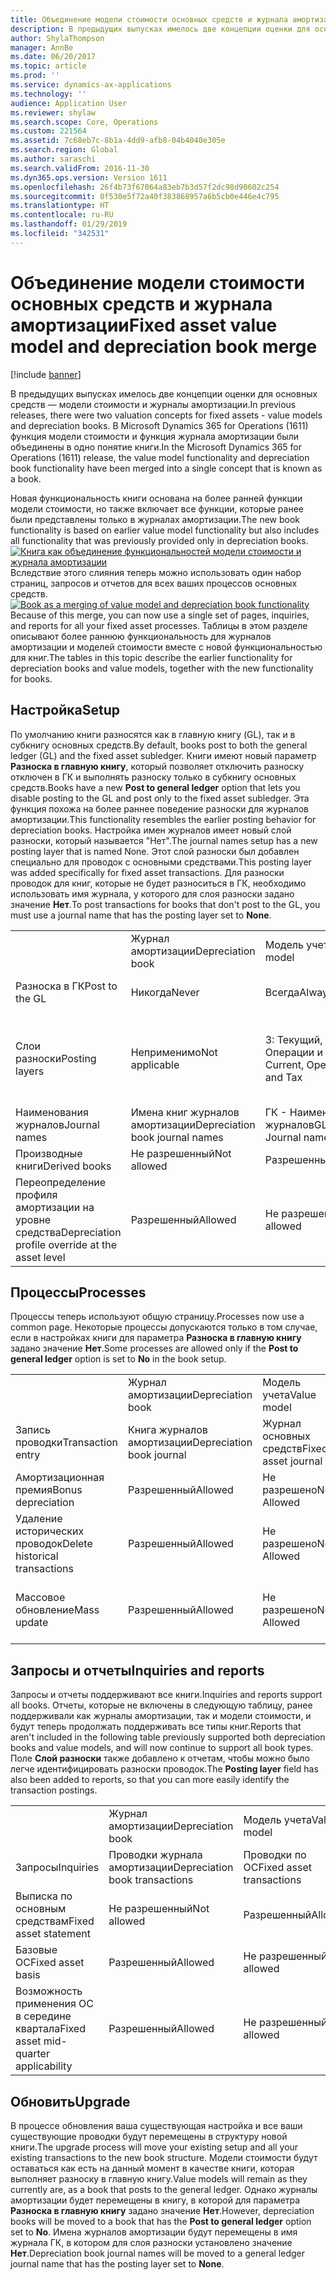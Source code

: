 ```yaml
---
title: Объединение модели стоимости основных средств и журнала амортизации
description: В предыдущих выпусках имелось две концепции оценки для основных средств — модели стоимости и журналы амортизации. В Microsoft Dynamics 365 for Operations (1611) функция модели стоимости и функция журнала амортизации были объединены в одно понятие книги.
author: ShylaThompson
manager: AnnBe
ms.date: 06/20/2017
ms.topic: article
ms.prod: ''
ms.service: dynamics-ax-applications
ms.technology: ''
audience: Application User
ms.reviewer: shylaw
ms.search.scope: Core, Operations
ms.custom: 221564
ms.assetid: 7c68eb7c-8b1a-4dd9-afb8-04b4040e305e
ms.search.region: Global
ms.author: saraschi
ms.search.validFrom: 2016-11-30
ms.dyn365.ops.version: Version 1611
ms.openlocfilehash: 26f4b73f67064a83eb7b3d57f2dc98d90602c254
ms.sourcegitcommit: 0f530e5f72a40f383868957a6b5cb0e446e4c795
ms.translationtype: HT
ms.contentlocale: ru-RU
ms.lasthandoff: 01/29/2019
ms.locfileid: "342531"
---
```

# <a name="fixed-asset-value-model-and-depreciation-book-merge"></a><span data-ttu-id="6e688-104">Объединение модели стоимости основных средств и журнала амортизации</span><span class="sxs-lookup"><span data-stu-id="6e688-104">Fixed asset value model and depreciation book merge</span></span>

[!include [banner](../includes/banner.md)]

<span data-ttu-id="6e688-105">В предыдущих выпусках имелось две концепции оценки для основных средств — модели стоимости и журналы амортизации.</span><span class="sxs-lookup"><span data-stu-id="6e688-105">In previous releases, there were two valuation concepts for fixed assets -  value models and depreciation books.</span></span> <span data-ttu-id="6e688-106">В Microsoft Dynamics 365 for Operations (1611) функция модели стоимости и функция журнала амортизации были объединены в одно понятие книги.</span><span class="sxs-lookup"><span data-stu-id="6e688-106">In the Microsoft Dynamics 365 for Operations (1611) release, the value model functionality and depreciation book functionality have been merged into a single concept that is known as a book.</span></span>

<span data-ttu-id="6e688-107">Новая функциональность книги основана на более ранней функции модели стоимости, но также включает все функции, которые ранее были представлены только в журналах амортизации.</span><span class="sxs-lookup"><span data-stu-id="6e688-107">The new book functionality is based on earlier value model functionality but also includes all functionality that was previously provided only in depreciation books.</span></span> <span data-ttu-id="6e688-108">[![Книга как объединение функциональностей модели стоимости и журнала амортизации](./media/fixed-assets.png)](./media/fixed-assets.png) Вследствие этого слияния теперь можно использовать один набор страниц, запросов и отчетов для всех ваших процессов основных средств.</span><span class="sxs-lookup"><span data-stu-id="6e688-108">[![Book as a merging of value model and depreciation book functionality](./media/fixed-assets.png)](./media/fixed-assets.png) Because of this merge, you can now use a single set of pages, inquiries, and reports for all your fixed asset processes.</span></span> <span data-ttu-id="6e688-109">Таблицы в этом разделе описывают более раннюю функциональность для журналов амортизации и моделей стоимости вместе с новой функциональностью для книг.</span><span class="sxs-lookup"><span data-stu-id="6e688-109">The tables in this topic describe the earlier functionality for depreciation books and value models, together with the new functionality for books.</span></span>

## <a name="setup"></a><span data-ttu-id="6e688-110">Настройка</span><span class="sxs-lookup"><span data-stu-id="6e688-110">Setup</span></span>
<span data-ttu-id="6e688-111">По умолчанию книги разносятся как в главную книгу (GL), так и в субкнигу основных средств.</span><span class="sxs-lookup"><span data-stu-id="6e688-111">By default, books post to both the general ledger (GL) and the fixed asset subledger.</span></span> <span data-ttu-id="6e688-112">Книги имеют новый параметр **Разноска в главную книгу**, который позволяет отключить разноску отключен в ГК и выполнять разноску только в субкнигу основных средств.</span><span class="sxs-lookup"><span data-stu-id="6e688-112">Books have a new **Post to general ledger** option that lets you disable posting to the GL and post only to the fixed asset subledger.</span></span> <span data-ttu-id="6e688-113">Эта функция похожа на более раннее поведение разноски для журналов амортизации.</span><span class="sxs-lookup"><span data-stu-id="6e688-113">This functionality resembles the earlier posting behavior for depreciation books.</span></span> <span data-ttu-id="6e688-114">Настройка имен журналов имеет новый слой разноски, который называется "Нет".</span><span class="sxs-lookup"><span data-stu-id="6e688-114">The journal names setup has a new posting layer that is named None.</span></span> <span data-ttu-id="6e688-115">Этот слой разноски был добавлен специально для проводок с основными средствами.</span><span class="sxs-lookup"><span data-stu-id="6e688-115">This posting layer was added specifically for fixed asset transactions.</span></span> <span data-ttu-id="6e688-116">Для разноски проводок для книг, которые не будет разноситься в ГК, необходимо использовать имя журнала, у которого для слоя разноски задано значение **Нет**.</span><span class="sxs-lookup"><span data-stu-id="6e688-116">To post transactions for books that don't post to the GL, you must use a journal name that has the posting layer set to **None**.</span></span>

|                                                  |                                 |                                 |                                                         |
|--------------------------------------------------|---------------------------------|---------------------------------|---------------------------------------------------------|
|                                                  | <span data-ttu-id="6e688-117">Журнал амортизации</span><span class="sxs-lookup"><span data-stu-id="6e688-117">Depreciation book</span></span>               | <span data-ttu-id="6e688-118">Модель учета</span><span class="sxs-lookup"><span data-stu-id="6e688-118">Value model</span></span>                     | <span data-ttu-id="6e688-119">Книга (новая)</span><span class="sxs-lookup"><span data-stu-id="6e688-119">Book (New)</span></span>                                              |
| <span data-ttu-id="6e688-120">Разноска в ГК</span><span class="sxs-lookup"><span data-stu-id="6e688-120">Post to the GL</span></span>                                   | <span data-ttu-id="6e688-121">Никогда</span><span class="sxs-lookup"><span data-stu-id="6e688-121">Never</span></span>                           | <span data-ttu-id="6e688-122">Всегда</span><span class="sxs-lookup"><span data-stu-id="6e688-122">Always</span></span>                          | <span data-ttu-id="6e688-123">Параметр для разноски в ГК</span><span class="sxs-lookup"><span data-stu-id="6e688-123">Option to post to the GL</span></span>                                |
| <span data-ttu-id="6e688-124">Слои разноски</span><span class="sxs-lookup"><span data-stu-id="6e688-124">Posting layers</span></span>                                   | <span data-ttu-id="6e688-125">Неприменимо</span><span class="sxs-lookup"><span data-stu-id="6e688-125">Not applicable</span></span>                  | <span data-ttu-id="6e688-126">3: Текущий, Операции и Налог</span><span class="sxs-lookup"><span data-stu-id="6e688-126">3: Current, Operations, and Tax</span></span> | <span data-ttu-id="6e688-127">11: Текущий, Операции, Налог, 7 настраиваемых слоев и Нет</span><span class="sxs-lookup"><span data-stu-id="6e688-127">11: Current, Operations, Tax, 7 custom layers, and None</span></span> |
| <span data-ttu-id="6e688-128">Наименования журналов</span><span class="sxs-lookup"><span data-stu-id="6e688-128">Journal names</span></span>                                    | <span data-ttu-id="6e688-129">Имена книг журналов амортизации</span><span class="sxs-lookup"><span data-stu-id="6e688-129">Depreciation book journal names</span></span> | <span data-ttu-id="6e688-130">ГК - Наименования журналов</span><span class="sxs-lookup"><span data-stu-id="6e688-130">GL - Journal names</span></span>              | <span data-ttu-id="6e688-131">ГК - Наименования журналов</span><span class="sxs-lookup"><span data-stu-id="6e688-131">GL - Journal names</span></span>                                      |
| <span data-ttu-id="6e688-132">Производные книги</span><span class="sxs-lookup"><span data-stu-id="6e688-132">Derived books</span></span>                                    | <span data-ttu-id="6e688-133">Не разрешенный</span><span class="sxs-lookup"><span data-stu-id="6e688-133">Not allowed</span></span>                     | <span data-ttu-id="6e688-134">Разрешенный</span><span class="sxs-lookup"><span data-stu-id="6e688-134">Allowed</span></span>                         | <span data-ttu-id="6e688-135">Разрешенный</span><span class="sxs-lookup"><span data-stu-id="6e688-135">Allowed</span></span>                                                 |
| <span data-ttu-id="6e688-136">Переопределение профиля амортизации на уровне средства</span><span class="sxs-lookup"><span data-stu-id="6e688-136">Depreciation profile override at the asset level</span></span> | <span data-ttu-id="6e688-137">Разрешенный</span><span class="sxs-lookup"><span data-stu-id="6e688-137">Allowed</span></span>                         | <span data-ttu-id="6e688-138">Не разрешенный</span><span class="sxs-lookup"><span data-stu-id="6e688-138">Not allowed</span></span>                     | <span data-ttu-id="6e688-139">Разрешенный</span><span class="sxs-lookup"><span data-stu-id="6e688-139">Allowed</span></span>                                                 |

## <a name="processes"></a><span data-ttu-id="6e688-140">Процессы</span><span class="sxs-lookup"><span data-stu-id="6e688-140">Processes</span></span>
<span data-ttu-id="6e688-141">Процессы теперь используют общую страницу.</span><span class="sxs-lookup"><span data-stu-id="6e688-141">Processes now use a common page.</span></span> <span data-ttu-id="6e688-142">Некоторые процессы допускаются только в том случае, если в настройках книги для параметра **Разноска в главную книгу** задано значение **Нет**.</span><span class="sxs-lookup"><span data-stu-id="6e688-142">Some processes are allowed only if the **Post to general ledger** option is set to **No** in the book setup.</span></span>

|                                |                           |                     |                                          |
|--------------------------------|---------------------------|---------------------|------------------------------------------|
|                                | <span data-ttu-id="6e688-143">Журнал амортизации</span><span class="sxs-lookup"><span data-stu-id="6e688-143">Depreciation book</span></span>         | <span data-ttu-id="6e688-144">Модель учета</span><span class="sxs-lookup"><span data-stu-id="6e688-144">Value model</span></span>         | <span data-ttu-id="6e688-145">Книга (новая)</span><span class="sxs-lookup"><span data-stu-id="6e688-145">Book (New)</span></span>                               |
| <span data-ttu-id="6e688-146">Запись проводки</span><span class="sxs-lookup"><span data-stu-id="6e688-146">Transaction entry</span></span>              | <span data-ttu-id="6e688-147">Книга журналов амортизации</span><span class="sxs-lookup"><span data-stu-id="6e688-147">Depreciation book journal</span></span> | <span data-ttu-id="6e688-148">Журнал основных средств</span><span class="sxs-lookup"><span data-stu-id="6e688-148">Fixed asset journal</span></span> | <span data-ttu-id="6e688-149">Журнал основных средств</span><span class="sxs-lookup"><span data-stu-id="6e688-149">Fixed asset journal</span></span>                      |
| <span data-ttu-id="6e688-150">Амортизационная премия</span><span class="sxs-lookup"><span data-stu-id="6e688-150">Bonus depreciation</span></span>             | <span data-ttu-id="6e688-151">Разрешенный</span><span class="sxs-lookup"><span data-stu-id="6e688-151">Allowed</span></span>                   | <span data-ttu-id="6e688-152">Не разрешено</span><span class="sxs-lookup"><span data-stu-id="6e688-152">Not Allowed</span></span>         | <span data-ttu-id="6e688-153">Разрешенный</span><span class="sxs-lookup"><span data-stu-id="6e688-153">Allowed</span></span>                                  |
| <span data-ttu-id="6e688-154">Удаление исторических проводок</span><span class="sxs-lookup"><span data-stu-id="6e688-154">Delete historical transactions</span></span> | <span data-ttu-id="6e688-155">Разрешенный</span><span class="sxs-lookup"><span data-stu-id="6e688-155">Allowed</span></span>                   | <span data-ttu-id="6e688-156">Не разрешено</span><span class="sxs-lookup"><span data-stu-id="6e688-156">Not Allowed</span></span>         | <span data-ttu-id="6e688-157">Разрешено, кроме случаев разноски в ГК</span><span class="sxs-lookup"><span data-stu-id="6e688-157">Allowed, unless you're posting to the GL</span></span> |
| <span data-ttu-id="6e688-158">Массовое обновление</span><span class="sxs-lookup"><span data-stu-id="6e688-158">Mass update</span></span>                    | <span data-ttu-id="6e688-159">Разрешенный</span><span class="sxs-lookup"><span data-stu-id="6e688-159">Allowed</span></span>                   | <span data-ttu-id="6e688-160">Не разрешено</span><span class="sxs-lookup"><span data-stu-id="6e688-160">Not Allowed</span></span>         | <span data-ttu-id="6e688-161">Разрешено, кроме случаев разноски в ГК</span><span class="sxs-lookup"><span data-stu-id="6e688-161">Allowed, unless you're posting to the GL</span></span> |

## <a name="inquiries-and-reports"></a><span data-ttu-id="6e688-162">Запросы и отчеты</span><span class="sxs-lookup"><span data-stu-id="6e688-162">Inquiries and reports</span></span>
<span data-ttu-id="6e688-163">Запросы и отчеты поддерживают все книги.</span><span class="sxs-lookup"><span data-stu-id="6e688-163">Inquiries and reports support all books.</span></span> <span data-ttu-id="6e688-164">Отчеты, которые не включены в следующую таблицу, ранее поддерживали как журналы амортизации, так и модели стоимости, и будут теперь продолжать поддерживать все типы книг.</span><span class="sxs-lookup"><span data-stu-id="6e688-164">Reports that aren't included in the following table previously supported both depreciation books and value models, and will now continue to support all book types.</span></span> <span data-ttu-id="6e688-165">Поле **Слой разноски** также добавлено к отчетам, чтобы можно было легче идентифицировать разноски проводок.</span><span class="sxs-lookup"><span data-stu-id="6e688-165">The **Posting layer** field has also been added to reports, so that you can more easily identify the transaction postings.</span></span>

|                                       |                                |                          |                          |
|---------------------------------------|--------------------------------|--------------------------|--------------------------|
|                                       | <span data-ttu-id="6e688-166">Журнал амортизации</span><span class="sxs-lookup"><span data-stu-id="6e688-166">Depreciation book</span></span>              | <span data-ttu-id="6e688-167">Модель учета</span><span class="sxs-lookup"><span data-stu-id="6e688-167">Value model</span></span>              | <span data-ttu-id="6e688-168">Книга (новая)</span><span class="sxs-lookup"><span data-stu-id="6e688-168">Book (New)</span></span>               |
| <span data-ttu-id="6e688-169">Запросы</span><span class="sxs-lookup"><span data-stu-id="6e688-169">Inquiries</span></span>                             | <span data-ttu-id="6e688-170">Проводки журнала амортизации</span><span class="sxs-lookup"><span data-stu-id="6e688-170">Depreciation book transactions</span></span> | <span data-ttu-id="6e688-171">Проводки по ОС</span><span class="sxs-lookup"><span data-stu-id="6e688-171">Fixed asset transactions</span></span> | <span data-ttu-id="6e688-172">Проводки по ОС</span><span class="sxs-lookup"><span data-stu-id="6e688-172">Fixed asset transactions</span></span> |
| <span data-ttu-id="6e688-173">Выписка по основным средствам</span><span class="sxs-lookup"><span data-stu-id="6e688-173">Fixed asset statement</span></span>                 | <span data-ttu-id="6e688-174">Не разрешенный</span><span class="sxs-lookup"><span data-stu-id="6e688-174">Not allowed</span></span>                    | <span data-ttu-id="6e688-175">Разрешенный</span><span class="sxs-lookup"><span data-stu-id="6e688-175">Allowed</span></span>                  | <span data-ttu-id="6e688-176">Разрешенный</span><span class="sxs-lookup"><span data-stu-id="6e688-176">Allowed</span></span>                  |
| <span data-ttu-id="6e688-177">Базовые ОС</span><span class="sxs-lookup"><span data-stu-id="6e688-177">Fixed asset basis</span></span>                     | <span data-ttu-id="6e688-178">Разрешенный</span><span class="sxs-lookup"><span data-stu-id="6e688-178">Allowed</span></span>                        | <span data-ttu-id="6e688-179">Не разрешенный</span><span class="sxs-lookup"><span data-stu-id="6e688-179">Not allowed</span></span>              | <span data-ttu-id="6e688-180">Разрешенный</span><span class="sxs-lookup"><span data-stu-id="6e688-180">Allowed</span></span>                  |
| <span data-ttu-id="6e688-181">Возможность применения ОС в середине квартала</span><span class="sxs-lookup"><span data-stu-id="6e688-181">Fixed asset mid-quarter applicability</span></span> | <span data-ttu-id="6e688-182">Разрешенный</span><span class="sxs-lookup"><span data-stu-id="6e688-182">Allowed</span></span>                        | <span data-ttu-id="6e688-183">Не разрешенный</span><span class="sxs-lookup"><span data-stu-id="6e688-183">Not allowed</span></span>              | <span data-ttu-id="6e688-184">Разрешенный</span><span class="sxs-lookup"><span data-stu-id="6e688-184">Allowed</span></span>                  |

## <a name="upgrade"></a><span data-ttu-id="6e688-185">Обновить</span><span class="sxs-lookup"><span data-stu-id="6e688-185">Upgrade</span></span>
<span data-ttu-id="6e688-186">В процессе обновления ваша существующая настройка и все ваши существующие проводки будут перемещены в структуру новой книги.</span><span class="sxs-lookup"><span data-stu-id="6e688-186">The upgrade process will move your existing setup and all your existing transactions to the new book structure.</span></span> <span data-ttu-id="6e688-187">Модели стоимости будут оставаться как есть на данный момент в качестве книги, которая выполняет разноску в главную книгу.</span><span class="sxs-lookup"><span data-stu-id="6e688-187">Value models will remain as they currently are, as a book that posts to the general ledger.</span></span> <span data-ttu-id="6e688-188">Однако журналы амортизации будет перемещены в книгу, в которой для параметра **Разноска в главную книгу** задано значение **Нет**.</span><span class="sxs-lookup"><span data-stu-id="6e688-188">However, depreciation books will be moved to a book that has the **Post to general ledger** option set to **No**.</span></span> <span data-ttu-id="6e688-189">Имена журналов амортизации будут перемещены в имя журнала ГК, в котором для слоя разноски установлено значение **Нет**.</span><span class="sxs-lookup"><span data-stu-id="6e688-189">Depreciation book journal names will be moved to a general ledger journal name that has the posting layer set to **None**.</span></span>



